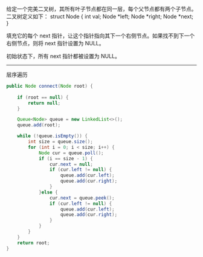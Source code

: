 给定一个完美二叉树，其所有叶子节点都在同一层，每个父节点都有两个子节点。二叉树定义如下：
struct Node {
  int val;
  Node *left;
  Node *right;
  Node *next;
}

填充它的每个 next 指针，让这个指针指向其下一个右侧节点。如果找不到下一个右侧节点，则将 next 指针设置为 NULL。

初始状态下，所有 next 指针都被设置为 NULL。

***

层序遍历

```Java
public Node connect(Node root) {
        
    if (root == null) {
        return null;
    }

    Queue<Node> queue = new LinkedList<>();
    queue.add(root);

    while (!queue.isEmpty()) {
        int size = queue.size();
        for (int i = 0; i < size; i++) {
            Node cur = queue.poll();
            if (i == size - 1) {
                cur.next = null;
                if (cur.left != null) {
                    queue.add(cur.left);
                    queue.add(cur.right);
                }
            }else {
                cur.next = queue.peek();
                if (cur.left != null) {
                    queue.add(cur.left);
                    queue.add(cur.right);
                }
            }
        }
    }
    return root;
}
```